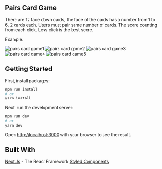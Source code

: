 ## Pairs Card Game
There are 12 face down cards, the face of the cards has a number from 1 to 6, 2 cards each. Users must pair same number of cards. The score counting from each click. Less click is the best score.

Example.

![pairs card game1](https://ibb.co/74TfFq5)
![pairs card game2](https://www.picz.in.th/image/oXhLPb)
![pairs card game3](https://www.picz.in.th/image/oXhy3a)
![pairs card game4](https://www.picz.in.th/image/oXhIpz)
![pairs card game5](https://www.picz.in.th/image/oXhFbq)

## Getting Started

First, install packages:

```bash
npm run install
# or
yarn install
```

Next, run the development server:

```bash
npm run dev
# or
yarn dev
```

Open [http://localhost:3000](http://localhost:3000) with your browser to see the result.

## Built With
[Next.Js](https://nextjs.org/) - The React Framework
[Styled Components](https://styled-components.com/)

